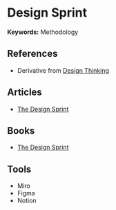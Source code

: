 # Design Sprint

<!--
7 people in general
-->

**Keywords:** Methodology

## References

- Derivative from [Design Thinking](./thinking.md)

## Articles

- [The Design Sprint](http://gv.com/sprint/)

## Books

- [The Design Sprint](https://thesprintbook.com/the-design-sprint)

<!--
- Design Sprint é um processo muito mais focado
- Tem duração de uma semana (a versão 2.0 tem duração de 4 dias)
- Possui algumas etapas bem parecidas com o Design Thinking, que são
  - Mapear o problema
  - Idear - Se inspirar em soluções
  - Fazer o Storyboard
  - Prototipar e testar
-->

## Tools

- Miro
- Figma
- Notion
